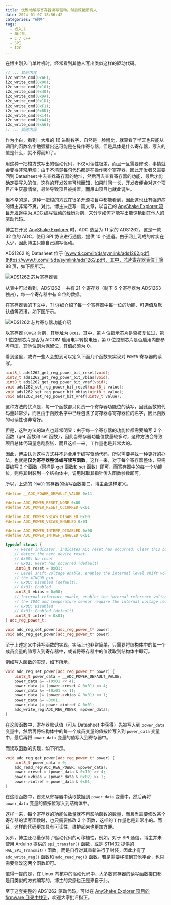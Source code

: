 ```yaml
---
title: 优雅地编写寄存器读写驱动，然后惊艳所有人
date: 2024-01-07 18:56:42
categories: "硬件"
tags:
  - 嵌入式
  - 单片机
  - C / C++
  - SPI
  - I2C
---
```


在博主刚入门单片机时，经常看到其他人写出类似这样的驱动代码。

```cpp
// ... 其他内容
i2c_write_cmd(0xAE);
i2c_write_cmd(0x00);
i2c_write_cmd(0x10);
i2c_write_cmd(0x40);
i2c_write_cmd(0xDA);
i2c_write_cmd(0x1D);
i2c_write_cmd(0xF1);
i2c_write_cmd(0x8D);
i2c_write_cmd(0x14);
i2c_write_cmd(0xA4);
i2c_write_cmd(0xA6);
// ... 其他内容
```

作为小白，看到一大堆的 16 进制数字，自然是一脸懵比，就算看了半天也只能从调用的函数名字勉强猜出这可能是在操作寄存器，但是具体是什么寄存器，写入的值是什么，就不得而知了。

用这种一把梭方式写出的驱动代码，不仅可读性极差，而且一旦需要修改，事情就会变得非常麻烦：由于不清楚每句代码都是在操作哪个寄存器，因此开发者又需要回到 Datasheet 中去查找寄存器的地址，然后再去查看寄存器的功能，最后才能确定要写入的值，这样的开发效率可想而知，如果时间一长，开发者便会对这个项目产生厌恶情绪，最终导致项目被搁置，而屎山项目也就此诞生。

但不幸的是，这种一把梭的方式在很多开源项目中都能看到，因此这也让有强迫症的博主非常不爽。对此，博主决定写一篇文章，以自己的 [AnyShake Explorer 项目开发途中为 ADC 编写驱动](https://github.com/anyshake/explorer/tree/master/firmware)的经历为例，来分享如何才能写出能惊艳到其他人的驱动代码。

<!-- more -->

博主在开发 [AnyShake Explorer](https://github.com/anyshake/explorer/tree/master/firmware) 时，ADC 选型为 TI 家的 ADS1262，这是一款 32 位的 ADC，使用 SPI 协议进行通信，提供 10 个通道。由于网上现成的库实在太少，因此博主只能自己编写驱动。

ADS1262 的 Datasheet 位于 [www.ti.com/lit/ds/symlink/ads1262.pdf](https://www.ti.com/lit/ds/symlink/ads1262.pdf)，其中，芯片寄存器表位于第 88 页，如下图所示。

![ADS1262 芯片寄存器表](https://c.ibcl.us/Register-RW_20240107/1.png)

从表中可以看到，ADS1262 一共有 21 个寄存器（剩下 6 个寄存器为 ADS1263 独占），每一个寄存器中有 8 位的数据。

在寄存器表的下文中，TI 详细介绍了每一个寄存器中每一位的功能、可选值及默认值等资讯，如下图所示。

![ADS1262 芯片寄存器功能介绍](https://c.ibcl.us/Register-RW_20240107/2.png)

以寄存器 `POWER` 为例，其地址为 `0x01`，其中，第 4 位指示芯片是否被复位过，第 1 位控制芯片是否为 AICOM 启用电平转换电压，第 0 位控制芯片是否启用内部参考电压，其他位则为保留位，其值必须为 0。

看到这里，或许一些人会想到可以定义下面几个函数来实现对 `POWER` 寄存器的读写。

```cpp
uint8_t ads1262_get_reg_power_bit_reset(void);
uint8_t ads1262_get_reg_power_bit_vbias(void);
uint8_t ads1262_get_reg_power_bit_vref(void);
void ads1262_set_reg_power_bit_reset(uint8_t value);
void ads1262_set_reg_power_bit_vbias(uint8_t value);
void ads1262_set_reg_power_bit_vref(uint8_t value);
```

这种方法的优点是，每一个函数都只负责一个寄存器功能位的读写，因此函数的代码量非常少，而且由于函数名字中已经包含了寄存器与寄存器位的名字，因此函数的可读性也非常好。

但是，这种方法的缺点也非常明显：由于每一个寄存器的功能位都需要编写 2 个函数（get 函数和 set 函数），因此当寄存器功能位数量较多时，这种方法会导致项目总体代码量急剧膨胀，而且这样一来，工作量也是非常大的。

因此，博主认为这种方式并不适合用于编写驱动代码，所以需要寻找一种更好的办法，也就是**仅为寄存器整体编写读写函数**，这样一来，对于每个寄存器整体，只需要编写 2 个函数（同样是 get 函数和 set 函数）即可，而寄存器中的每一个功能位，则将其封装到一个结构体中，调用时取其指针传入函数参数即可。

所以，上述的 `POWER` 寄存器的读写函数接口，博主会这样定义。

```cpp
#define __ADC_POWER_DEFAULT_VALUE 0x11

#define ADC_POWER_RESET_NONE 0x00
#define ADC_POWER_RESET_OCCURRED 0x01

#define ADC_POWER_VBIAS_DISABLED 0x00
#define ADC_POWER_VBIAS_ENABLED 0x01

#define ADC_POWER_INTREF_DISABLED 0x00
#define ADC_POWER_INTREF_ENABLED 0x01

typedef struct {
    // Reset indicator, indicates ADC reset has occurred. Clear this bit to
    // detect the next device reset.
    // 0x00: No reset
    // 0x01: Reset has occurred (default)
    uint8_t reset = 0x01;
    // Level shift voltage enable, enables the internal level shift voltage to
    // the AINCOM pin.
    // 0x00: Disabled (default),
    // 0x01: Enabled
    uint8_t vbias = 0x00;
    // Internal reference enable, enables the internal reference voltage. Note
    // the IDAC and temperature sensor require the internal voltage reference.
    // 0x00: Disabled
    // 0x01: Enabled (default)
    uint8_t intref = 0x01;
} adc_reg_power_t;

void adc_reg_set_power(adc_reg_power_t* power);
void adc_reg_get_power(adc_reg_power_t* power);
```

至于上述定义中读写函数的实现，实际上也非常简单，只需要将结构体中的每一个成员变量的值写入到寄存器中，或者将寄存器中的值读取到结构体中即可。

例如写入函数的实现，如下所示。

```cpp
void adc_reg_set_power(adc_reg_power_t* power) {
    uint8_t power_data = __ADC_POWER_DEFAULT_VALUE;
    power_data &= ~(0x01 << 4);
    power_data |= (power->reset & 0x01) << 4;
    power_data &= ~(0x01 << 1);
    power_data |= (power->vbias & 0x01) << 1;
    power_data &= ~0x01;
    power_data |= power->intref & 0x01;
    adc_write_reg(ADC_REG_POWER, &power_data);
}
```

在这段函数中，寄存器默认值（可从 Datasheet 中获得）先被写入到 `power_data` 变量中，然后再将结构体中的每一个成员变量的值按位写入到 `power_data` 变量中，最后再将 `power_data` 变量的值写入到寄存器中。

而读取函数的实现，如下所示。

```cpp
void adc_reg_get_power(adc_reg_power_t* power) {
    uint8_t power_data = 0;
    adc_read_reg(ADC_REG_POWER, &power_data);
    power->reset = (power_data & 0x10) >> 4;
    power->vbias = (power_data & 0x02) >> 1;
    power->intref = power_data & 0x01;
}
```

在这段函数中，首先从寄存器中读取数据到 `power_data` 变量中，然后再将 `power_data` 变量的值按位写入到结构体中。

这样一来，每个寄存器的功能位数量就不再影响函数的数量，而且当需要修改某个寄存器的读写函数时，也只需要修改 2 个函数，这样的工作量也是非常小的。而且，这样的代码更加具有可读性，维护起来也更加方便。

另外，博主还尽量保持了驱动代码的可移植性，例如，对于 SPI 通信，博主并未使用 Arduino 提供的 `spi_transfer()` 函数，或是 STM32 提供的 `HAL_SPI_Transmit()` 函数，而是自行对其重新进行了封装，因此才有了 `adc_write_reg()` 函数和 `adc_read_reg()` 函数。若是需要移植到其他平台，也只需要修改这两个函数即可。

值得一提的是，在 Linux 内核中的驱动代码中，大多数寄存器的读写函数接口都是用类似的方式编写的，博主的灵感也正是来自于此。

至于这套完整的 ADS1262 驱动代码，可以在 [AnyShake Explorer 项目的 firmware 目录中找到](https://github.com/anyshake/explorer/tree/master/firmware)，欢迎大家批评指正。
